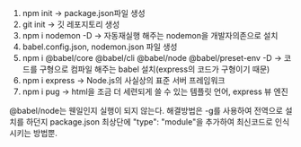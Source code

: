 1. npm init -> package.json파일 생성
2. git init -> 깃 레포지토리 생성
3. npm i nodemon -D -> 자동재실행 해주는 nodemon을 개발자의존으로 설치
4. babel.config.json, nodemon.json 파일 생성
5. npm i @babel/core @babel/cli @babel/node @babel/preset-env -D -> 코드를 구형으로 컴파일 해주는 babel 설치(express의 코드가 구형이기 때문)
6. npm i express -> Node.js의 사실상의 표준 서버 프레임워크
7. npm i pug -> html을 조금 더 세련되게 쓸 수 있는 템플릿 언어, express 뷰 엔진

@babel/node는 웬일인지 실행이 되지 않는다. 해결방법은 -g를 사용하여 전역으로 설치를 하던지 package.json 최상단에 "type": "module"을 추가하여 최신코드로 인식시키는 방법뿐.
